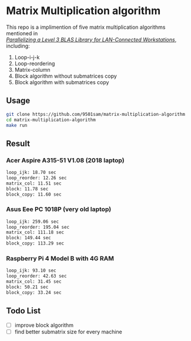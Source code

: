 # Matrix Multiplication algorithm
This repo is a implimention of five matrix multiplication algorithms mentioned in  
*[Parallelizing a Level 3 BLAS Library for LAN-Connected Workstations](https://ir.nctu.edu.tw/handle/11536/149370)*,  
including:
1. Loop-i-j-k
2. Loop-reordering
3. Matrix-column
4. Block algorithm without submatrices copy
5. Block algorithm with submatrices copy

## Usage

```sh
git clone https://github.com/9501sam/matrix-multiplication-algorithm
cd matrix-multiplication-algorithm
make run
```

## Result
### Acer Aspire A315-51 V1.08 (2018 laptop)
```sh
loop_ijk: 18.70 sec
loop_reorder: 12.26 sec
matrix_col: 11.51 sec
block: 11.78 sec
block_copy: 11.60 sec
```

### Asus Eee PC 1018P (very old laptop)
```sh
loop_ijk: 259.06 sec
loop_reorder: 195.04 sec
matrix_col: 111.18 sec
block: 149.44 sec
block_copy: 113.29 sec
```

### Raspberry Pi 4 Model B with 4G RAM
```sh
loop_ijk: 93.10 sec
loop_reorder: 42.63 sec
matrix_col: 31.45 sec
block: 50.21 sec
block_copy: 33.24 sec
```

## Todo List
- [ ] improve block algorithm
- [ ] find better submatrix size for every machine
